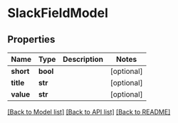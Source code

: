# SlackFieldModel

## Properties
Name | Type | Description | Notes
------------ | ------------- | ------------- | -------------
**short** | **bool** |  | [optional] 
**title** | **str** |  | [optional] 
**value** | **str** |  | [optional] 

[[Back to Model list]](../README.md#documentation-for-models) [[Back to API list]](../README.md#documentation-for-api-endpoints) [[Back to README]](../README.md)


